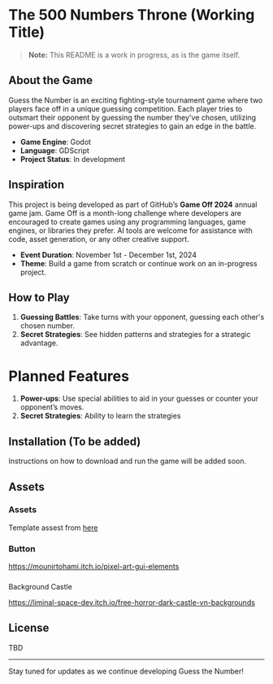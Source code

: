 # The 500 Numbers Throne (Working Title)

> **Note:** This README is a work in progress, as is the game itself.

## About the Game

Guess the Number is an exciting fighting-style tournament game where two players face off in a unique guessing competition. Each player tries to outsmart their opponent by guessing the number they've chosen, utilizing power-ups and discovering secret strategies to gain an edge in the battle.

- **Game Engine**: Godot
- **Language**: GDScript
- **Project Status**: In development

## Inspiration

This project is being developed as part of GitHub’s **Game Off 2024** annual game jam. Game Off is a month-long challenge where developers are encouraged to create games using any programming languages, game engines, or libraries they prefer. AI tools are welcome for assistance with code, asset generation, or any other creative support.

- **Event Duration**: November 1st - December 1st, 2024
- **Theme**: Build a game from scratch or continue work on an in-progress project.

## How to Play

1. **Guessing Battles**: Take turns with your opponent, guessing each other's chosen number.
2. **Secret Strategies**: See hidden patterns and strategies for a strategic advantage.

# Planned Features

1. **Power-ups**: Use special abilities to aid in your guesses or counter your opponent’s moves.
2. **Secret Strategies**: Ability to learn the strategies

## Installation (To be added)

Instructions on how to download and run the game will be added soon.

## Assets

### Assets

Template assest from [here](https://cogabushi.itch.io/free-20-fantasy-characters-pack)

### Button

https://mounirtohami.itch.io/pixel-art-gui-elements

###

Background Castle

https://liminal-space-dev.itch.io/free-horror-dark-castle-vn-backgrounds

## License

TBD

---

Stay tuned for updates as we continue developing Guess the Number!
